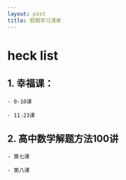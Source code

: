 ```yaml
---
layout: post
title: 假期学习清单
---
```


# heck list

## 1. 幸福课：

    - 0-10课
    
    - 11-23课

## 2. 高中数学解题方法100讲
    
    - 第七课
    
    - 第八课
